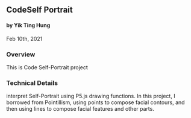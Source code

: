 ## CodeSelf Portrait
#### by Yik Ting Hung
Feb 10th, 2021


### Overview
This is Code Self-Portrait project


### Technical Details
interpret Self-Portrait using P5.js drawing functions. In this project, I borrowed from Pointillism, using points to compose facial contours, and then using lines to compose facial features and other parts.
